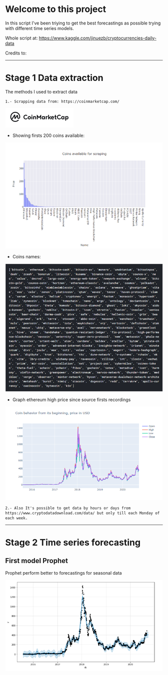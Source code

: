 
# Welcome to this project

In this script I've been triying to get the best forecastings as possible trying with different time series models.

Whole script at: https://www.kaggle.com/jinuezb/cryptocurrencies-daily-data

Credits to:



----------------------------------------------------------------------------------------------------------------------------------------------------------------------------------------------------------------------------

# Stage 1 Data extraction


The methods I used to extract data

    1.- Scrapping data from: https://coinmarketcap.com/ 

![Coins](Images/coinmckp_1.PNG)

* Showing firsts 200 coins available:

![Coins](Images/coinsav_2.PNG)

* Coins names:

![Coins](Images/allcoins_3.PNG)

* Graph ethereum high price since source firsts recordings

![Coins](Images/coinbehave_4.PNG)
    
    2.- Also It's possible to get data by hours or days from https://www.cryptodatadownload.com/data/ but only till each Monday of each week.

--------------------------------------------------------------------------------------------------------------------------------------------------------------------------------------------------------------------------------

# Stage 2 Time series forecasting


## First model Prophet 

Prophet perform better to forecastings for seasonal data 

![Models](Images/prophet_5.PNG)






